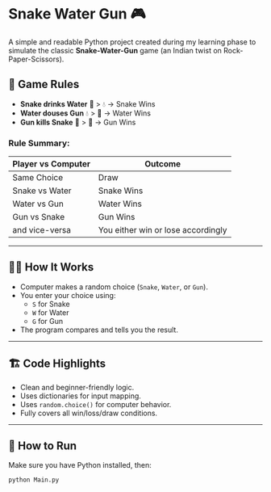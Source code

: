 # Snake Water Gun 🎮

A simple and readable Python project created during my learning phase to simulate the classic **Snake-Water-Gun** game (an Indian twist on Rock-Paper-Scissors).

## 🧠 Game Rules

- **Snake drinks Water** 🐍 > 💧 → Snake Wins
- **Water douses Gun** 💧 > 🔫 → Water Wins
- **Gun kills Snake** 🔫 > 🐍 → Gun Wins

### Rule Summary:
| Player vs Computer | Outcome        |
|--------------------|----------------|
| Same Choice        | Draw           |
| Snake vs Water     | Snake Wins     |
| Water vs Gun       | Water Wins     |
| Gun vs Snake       | Gun Wins       |
| and vice-versa     | You either win or lose accordingly |

---

## 👨‍💻 How It Works

- Computer makes a random choice (`Snake`, `Water`, or `Gun`).
- You enter your choice using:
  - `S` for Snake
  - `W` for Water
  - `G` for Gun
- The program compares and tells you the result.

---

## 🏗️ Code Highlights

- Clean and beginner-friendly logic.
- Uses dictionaries for input mapping.
- Uses `random.choice()` for computer behavior.
- Fully covers all win/loss/draw conditions.

---

## 🚀 How to Run

Make sure you have Python installed, then:

```bash
python Main.py

